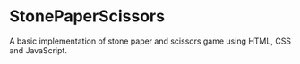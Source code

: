 # StonePaperScissors
A basic implementation of stone paper and scissors game using HTML, CSS and JavaScript.
